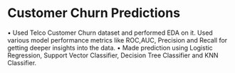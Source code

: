 # Customer Churn Predictions
• Used Telco Customer Churn dataset and performed EDA on it. Used various model performance metrics
like ROC,AUC, Precision and Recall for getting deeper insights into the data.
• Made prediction using Logistic Regression, Support Vector Classifier, Decision Tree Classifier and KNN
Classifier.
